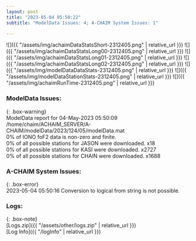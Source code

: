```yaml
---
layout: post
title: "2023-05-04 05:50:22"
subtitle: "ModelData Issues: 4; A-CHAIM System Issues: 1"

---
```


![]({{ "/assets/img/achaimDataStatsShort-2312405.png" | relative_url }})
![]({{ "/assets/img/achaimDataStatsLong00-2312405.png" | relative_url }})
![]({{ "/assets/img/achaimDataStatsLong01-2312405.png" | relative_url }})
![]({{ "/assets/img/achaimDataStatsLong02-2312405.png" | relative_url }})
![]({{ "/assets/img/modelDataDataStats-2312405.png" | relative_url }})
![]({{ "/assets/img/modelDataStationStats-2312405.png" | relative_url }})
![]({{ "/assets/img/achaimRunTime-2312405.png" | relative_url }})


### ModelData Issues:  
  
{: .box-warning}  
 ModelData report for 04-May-2023 05:50:09   
 /home/chaim/ACHAIM_SERVER/A-CHAIM/modelData/2023/124/05/modelData.mat   
 0% of IONO foF2 data is non-zero and finite.   
 0% of all possible stations for JASON were downloaded. x18   
 0% of all possible stations for KASI were downloaded. x2727   
 0% of all possible stations for CHAIN were downloaded. x1688   
  
### A-CHAIM System Issues:  
  
{: .box-error}  
2023-05-04 05:50:16 Conversion to logical from string is not possible.  

### Logs:  
  
{: .box-note}  
[Logs.zip]({{ "/assets/other/logs.zip" | relative_url }})  
[Log Info]({{ "/logInfo" | relative_url }})  
